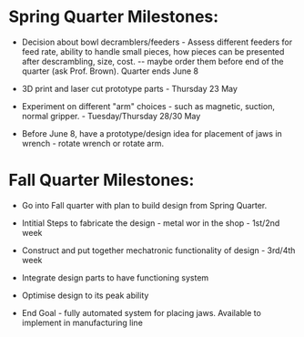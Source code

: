 # Spring Quarter Milestones:

* Decision about bowl decramblers/feeders - Assess different feeders for feed rate, ability to handle small pieces, how pieces can be presented after descrambling, size, cost.
	-- maybe order them before end of the quarter (ask Prof. Brown). Quarter ends June 8


* 3D print and laser cut prototype parts - Thursday 23 May

* Experiment on different "arm" choices - such as magnetic, suction, normal gripper.  - Tuesday/Thursday 28/30 May

* Before June 8, have a prototype/design idea for placement of jaws in wrench - rotate wrench or rotate arm.

# Fall Quarter Milestones:

* Go into Fall quarter with plan to build design from Spring Quarter.

* Intitial Steps to fabricate the design - metal wor in the shop - 1st/2nd week

* Construct and put together mechatronic functionality of design - 3rd/4th week

* Integrate design parts to have functioning system

* Optimise design to its peak ability

* End Goal - fully automated system for placing jaws. Available to implement in manufacturing line